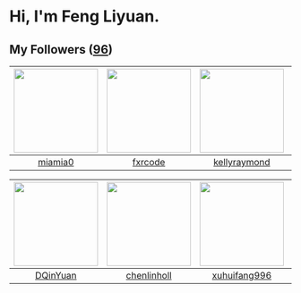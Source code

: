 # Hi, I'm Feng Liyuan.

## My Followers ([96](https://github.com/SunRunAway?tab=followers))

| <img src="https://avatars.githubusercontent.com/u/25542995?v=4" width="150" height="150" /> | <img src="https://avatars.githubusercontent.com/u/13307594?v=4" width="150" height="150" /> | <img src="https://avatars.githubusercontent.com/u/58126365?v=4" width="150" height="150" /> | <img src="https://avatars.githubusercontent.com/u/55898975?v=4" width="150" height="150" /> |
| :-----------------------------------------------------------------------------------------: | :-----------------------------------------------------------------------------------------: | :-----------------------------------------------------------------------------------------: | :-----------------------------------------------------------------------------------------: |
|                            [miamia0](https://github.com/miamia0)                            |                            [fxrcode](https://github.com/fxrcode)                            |                       [kellyraymond](https://github.com/kellyraymond)                       |                             [mitghi](https://github.com/mitghi)                             |

| <img src="https://avatars.githubusercontent.com/u/23725000?v=4" width="150" height="150" /> | <img src="https://avatars.githubusercontent.com/u/14999922?v=4" width="150" height="150" /> | <img src="https://avatars.githubusercontent.com/u/50138288?v=4" width="150" height="150" /> | <img src="https://avatars.githubusercontent.com/u/3293915?v=4" width="150" height="150" /> |
| :-----------------------------------------------------------------------------------------: | :-----------------------------------------------------------------------------------------: | :-----------------------------------------------------------------------------------------: | :----------------------------------------------------------------------------------------: |
|                           [DQinYuan](https://github.com/DQinYuan)                           |                        [chenlinholl](https://github.com/chenlinholl)                        |                       [xuhuifang996](https://github.com/xuhuifang996)                       |                         [fancyfrees](https://github.com/fancyfrees)                        |